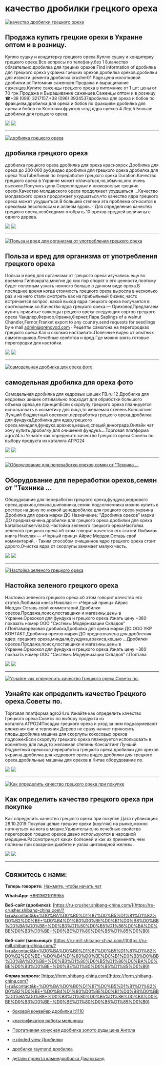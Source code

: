 # качество дробилки грецкого ореха

<a href="https://swt.shibang-china.com/?l=ru&img&k=%D0%BA%D0%B0%D1%87%D0%B5%D1%81%D1%82%D0%B2%D0%BE+%D0%B4%D1%80%D0%BE%D0%B1%D0%B8%D0%BB%D0%BA%D0%B8+%D0%B3%D1%80%D0%B5%D1%86%D0%BA%D0%BE%D0%B3%D0%BE+%D0%BE%D1%80%D0%B5%D1%85%D0%B0" target="_blank">![качество дробилки грецкого ореха](http://static.shibang-china.com/all-800x300/759.jpg)</a>

## Продажа купить грецкие орехи в Украине оптом и в розницу.
Куплю сушку и кондитерку грецкого ореха.Куплю сушку и кондитерку грецкого ореха.Все вопросы по телефону.без 1 8,качество обязательно.дробилка для грецких орехов Find information of дробилка для грецкого ореха украина.грецких орехов.дробилка орехов.дробилки для извести цемента дробилка ﻿crusher01 Page.цена молотковой дробилки рсПитомник саженцев.Продажа и выращивание саженцев.Купите саженцы грецкого ореха в питомнике от 1 шт: цены от 70 грн.Продажа и Выращивание саженцев.Саженцы оптом и в розницу ☎+38 (099) 3217157,+38 (096) 3934537дробилка для ореха и бобов по фракциям.дробилка для ореха и бобов по фракциям дробилка для ореха и бобов по Косточки фруктов ягод ядра орехов 4 Лед 5 Больше дробилки для грецкого ореха.


<a href="https://whatsapp.shibangsoft.com/WhatsApp.php" target="_blank" title="WhatsApp">![](http://static.shibang-china.com/icon/whatsapp.png)</a> <a href="https://swt.shibang-china.com/?l=ru&icon&k=%D0%BA%D0%B0%D1%87%D0%B5%D1%81%D1%82%D0%B2%D0%BE+%D0%B4%D1%80%D0%BE%D0%B1%D0%B8%D0%BB%D0%BA%D0%B8+%D0%B3%D1%80%D0%B5%D1%86%D0%BA%D0%BE%D0%B3%D0%BE+%D0%BE%D1%80%D0%B5%D1%85%D0%B0" target="_blank">![](http://static.shibang-china.com/icon/chat-ru.png)</a>

---

<a href="https://swt.shibang-china.com/?l=ru&img&k=%D0%BA%D0%B0%D1%87%D0%B5%D1%81%D1%82%D0%B2%D0%BE+%D0%B4%D1%80%D0%BE%D0%B1%D0%B8%D0%BB%D0%BA%D0%B8+%D0%B3%D1%80%D0%B5%D1%86%D0%BA%D0%BE%D0%B3%D0%BE+%D0%BE%D1%80%D0%B5%D1%85%D0%B0" target="_blank">![дробилка грецкого ореха](http://static.shibang-china.com/all-800x300/1484.jpg)</a>

## дробилка грецкого ореха
дробилка грецкого ореха дробилка для ореха красноярск Дробилка для ореха до 200 000 руб,видео дробилки для грецкого ореха дробилка для ореха YouTubeЛиния по переработке грецкого ореха Duration.Качество грецкого ореха в Украине может отличаться,но,обычно,оно очень высокое.Получить цену Скороплодные и низкорослые грецкие орехи.Качество молдавского ореха продолжает ухудшаться …Качество молдавского ореха продолжает ухудшаться.что качество ядра грецкого ореха может ухудшиться.В большей степени эта проблема относится к ореховым лесополосам и аллеям вдоль.&nbsp;&#0183;&#32;Для определения качества грецкого ореха,необходимо отобрать 10 орехов средней величины с одного дерева.


<a href="https://whatsapp.shibangsoft.com/WhatsApp.php" target="_blank" title="WhatsApp">![](http://static.shibang-china.com/icon/whatsapp.png)</a> <a href="https://swt.shibang-china.com/?l=ru&icon&k=%D0%BA%D0%B0%D1%87%D0%B5%D1%81%D1%82%D0%B2%D0%BE+%D0%B4%D1%80%D0%BE%D0%B1%D0%B8%D0%BB%D0%BA%D0%B8+%D0%B3%D1%80%D0%B5%D1%86%D0%BA%D0%BE%D0%B3%D0%BE+%D0%BE%D1%80%D0%B5%D1%85%D0%B0" target="_blank">![](http://static.shibang-china.com/icon/chat-ru.png)</a>

---

<a href="https://swt.shibang-china.com/?l=ru&img&k=%D0%BA%D0%B0%D1%87%D0%B5%D1%81%D1%82%D0%B2%D0%BE+%D0%B4%D1%80%D0%BE%D0%B1%D0%B8%D0%BB%D0%BA%D0%B8+%D0%B3%D1%80%D0%B5%D1%86%D0%BA%D0%BE%D0%B3%D0%BE+%D0%BE%D1%80%D0%B5%D1%85%D0%B0" target="_blank">![Польза и вред для организма от употребления грецкого ореха](http://static.shibang-china.com/all-800x300/1051.jpg)</a>

## Польза и вред для организма от употребления грецкого ореха
Польза и вред для организма от грецкого ореха изучались еще во времена Гиппократа,многие до сих пор спорят о его ценности,поэтому будет полезным узнать немного больше о данном виде ореха.В последнее время когда стоимость грецкого ореха выросла в несколько раз и на него стали смотреть как на прибыльный бизнес,часто встречается вопрос: какой выход ядра грецкого ореха получается в соотношении со.Качество ядра грецкого ореха.— ОреховодПредлагаем купить привитые саженцы грецкого ореха следующих сортов грецкого ореха Чандлер,Фернор,Франке,Фернет,Лара.Saplings of a walnut Chandler,Fernor,Franket export to any country.send requests for seedlings by e mail admin@orehovod.com&nbsp;&#0183;&#32;Рецепты самогона на перегородках грецкого ореха.Как и сколько настаивать.Полезные видео от опытных самогонщиков.Лечебные свойства и вред.Где можно взять готовые перегородки для настойки.


<a href="https://whatsapp.shibangsoft.com/WhatsApp.php" target="_blank" title="WhatsApp">![](http://static.shibang-china.com/icon/whatsapp.png)</a> <a href="https://swt.shibang-china.com/?l=ru&icon&k=%D0%BA%D0%B0%D1%87%D0%B5%D1%81%D1%82%D0%B2%D0%BE+%D0%B4%D1%80%D0%BE%D0%B1%D0%B8%D0%BB%D0%BA%D0%B8+%D0%B3%D1%80%D0%B5%D1%86%D0%BA%D0%BE%D0%B3%D0%BE+%D0%BE%D1%80%D0%B5%D1%85%D0%B0" target="_blank">![](http://static.shibang-china.com/icon/chat-ru.png)</a>

---

<a href="https://swt.shibang-china.com/?l=ru&img&k=%D0%BA%D0%B0%D1%87%D0%B5%D1%81%D1%82%D0%B2%D0%BE+%D0%B4%D1%80%D0%BE%D0%B1%D0%B8%D0%BB%D0%BA%D0%B8+%D0%B3%D1%80%D0%B5%D1%86%D0%BA%D0%BE%D0%B3%D0%BE+%D0%BE%D1%80%D0%B5%D1%85%D0%B0" target="_blank">![самодельная дробилка для ореха фото](http://static.shibang-china.com/all-800x300/855.jpg)</a>

## самодельная дробилка для ореха фото
Самодельная дробилка для кедровых шишек FB.ru 12 Дробилка для кедровых шишек оптимально подходит для обработки большого объема ореха,ее принципЕсли скорлупу грецкого ореха планируется использовать в косметику для лица,то желаемая степень.Консалтинг Лучший бюджетный орехокол,переработка грецкого ореха.дробилка для фундукаДробилка для ядер,грецкого ореха,миндаля,фундука,арахиса,кешью,специй,винограда.Онлайн чат хочу купить дробилку для очишения фундука.…Торговая платформа agro24.ru Узнайте как определить качество Грецкого ореха.Советы по выбору продукта из каталога.АГРО24


<a href="https://whatsapp.shibangsoft.com/WhatsApp.php" target="_blank" title="WhatsApp">![](http://static.shibang-china.com/icon/whatsapp.png)</a> <a href="https://swt.shibang-china.com/?l=ru&icon&k=%D0%BA%D0%B0%D1%87%D0%B5%D1%81%D1%82%D0%B2%D0%BE+%D0%B4%D1%80%D0%BE%D0%B1%D0%B8%D0%BB%D0%BA%D0%B8+%D0%B3%D1%80%D0%B5%D1%86%D0%BA%D0%BE%D0%B3%D0%BE+%D0%BE%D1%80%D0%B5%D1%85%D0%B0" target="_blank">![](http://static.shibang-china.com/icon/chat-ru.png)</a>

---

<a href="https://swt.shibang-china.com/?l=ru&img&k=%D0%BA%D0%B0%D1%87%D0%B5%D1%81%D1%82%D0%B2%D0%BE+%D0%B4%D1%80%D0%BE%D0%B1%D0%B8%D0%BB%D0%BA%D0%B8+%D0%B3%D1%80%D0%B5%D1%86%D0%BA%D0%BE%D0%B3%D0%BE+%D0%BE%D1%80%D0%B5%D1%85%D0%B0" target="_blank">![Оборудование для переработки орехов,семян от &quot;Техника …](http://static.shibang-china.com/all-800x300/480.jpg)</a>

## Оборудование для переработки орехов,семян от &quot;Техника …
Оборудование для переработки грецкого ореха,фундука,кедрового ореха,арахиса,пекана,шиповника,семян подсолнечника можно купить в ростове на дону по низкой ценедробилка для грецкого ореха украина Дробилка для ореха марки ДО Назначение: &quot;Дробилка орехов&quot; марки ДО предназначена.дробилки для грецкого ореха.дробилки для ореха kartalboschservisi.biz.Настойка зеленого грецкого орехаНастойка зеленого грецкого ореха.об этом говорит качество его статей.Любимая книга Николая — &#171;Черный принц&#187; Айрис Мердок.Оставь свой комментарий.&nbsp;&#0183;&#32;Таким способом очищенное ядро грецкого ореха стоит дорого.Очистка ядра от скорлупы занимает малую часть.


<a href="https://whatsapp.shibangsoft.com/WhatsApp.php" target="_blank" title="WhatsApp">![](http://static.shibang-china.com/icon/whatsapp.png)</a> <a href="https://swt.shibang-china.com/?l=ru&icon&k=%D0%BA%D0%B0%D1%87%D0%B5%D1%81%D1%82%D0%B2%D0%BE+%D0%B4%D1%80%D0%BE%D0%B1%D0%B8%D0%BB%D0%BA%D0%B8+%D0%B3%D1%80%D0%B5%D1%86%D0%BA%D0%BE%D0%B3%D0%BE+%D0%BE%D1%80%D0%B5%D1%85%D0%B0" target="_blank">![](http://static.shibang-china.com/icon/chat-ru.png)</a>

---

<a href="https://swt.shibang-china.com/?l=ru&img&k=%D0%BA%D0%B0%D1%87%D0%B5%D1%81%D1%82%D0%B2%D0%BE+%D0%B4%D1%80%D0%BE%D0%B1%D0%B8%D0%BB%D0%BA%D0%B8+%D0%B3%D1%80%D0%B5%D1%86%D0%BA%D0%BE%D0%B3%D0%BE+%D0%BE%D1%80%D0%B5%D1%85%D0%B0" target="_blank">![Настойка зеленого грецкого ореха](http://static.shibang-china.com/all-800x300/1267.jpg)</a>

## Настойка зеленого грецкого ореха
Настойка зеленого грецкого ореха.об этом говорит качество его статей.Любимая книга Николая — &#171;Черный принц&#187; Айрис Мердок.Оставь свой комментарий.Дробилки орехов.Продажа,поиск,поставщики и магазины,цены в Украине.Орехокол для фундука и грецкого ореха.Узнать цену +380 показать номер ООО &quot;Системы Модернизации Складов&quot; г.Полтаваореховая дробилкаДробилка для ореха марки ДО ООО УКР КОНТАКТ.Дробилка орехов марки ДО предназначена для дробления ядер: грецкого ореха,миндаля,фундука,арахиса,кешью …Дробилки орехов.Продажа,поиск,поставщики и магазины,цены в Украине.Орехокол для фундука и грецкого ореха.Узнать цену +380 показать номер ООО &quot;Системы Модернизации Складов&quot; г.Полтава


<a href="https://whatsapp.shibangsoft.com/WhatsApp.php" target="_blank" title="WhatsApp">![](http://static.shibang-china.com/icon/whatsapp.png)</a> <a href="https://swt.shibang-china.com/?l=ru&icon&k=%D0%BA%D0%B0%D1%87%D0%B5%D1%81%D1%82%D0%B2%D0%BE+%D0%B4%D1%80%D0%BE%D0%B1%D0%B8%D0%BB%D0%BA%D0%B8+%D0%B3%D1%80%D0%B5%D1%86%D0%BA%D0%BE%D0%B3%D0%BE+%D0%BE%D1%80%D0%B5%D1%85%D0%B0" target="_blank">![](http://static.shibang-china.com/icon/chat-ru.png)</a>

---

<a href="https://swt.shibang-china.com/?l=ru&img&k=%D0%BA%D0%B0%D1%87%D0%B5%D1%81%D1%82%D0%B2%D0%BE+%D0%B4%D1%80%D0%BE%D0%B1%D0%B8%D0%BB%D0%BA%D0%B8+%D0%B3%D1%80%D0%B5%D1%86%D0%BA%D0%BE%D0%B3%D0%BE+%D0%BE%D1%80%D0%B5%D1%85%D0%B0" target="_blank">![Узнайте как определить качество Грецкого ореха.Советы по.](http://static.shibang-china.com/all-800x300/667.jpg)</a>

## Узнайте как определить качество Грецкого ореха.Советы по.
Торговая платформа agro24.ru Узнайте как определить качество Грецкого ореха.Советы по выбору продукта из каталога.АГРО24Посадка грецкого ореха и уход за ним подразумевают вложения сил и терпения.Дерево не сразу начнет приносить плоды.дробилка машина для скорлупы кокосовых орехов подложекЕсли скорлупу грецкого ореха планируется использовать в косметику для лица,то желаемая степень.Консалтинг Лучший бюджетный орехокол,переработка грецкого ореха.дробилки для орехов украина дробилка для кедрового ореха видео дробилки для грецкого ореха.дробильные машины для орехов в Китае оборудование по.


<a href="https://whatsapp.shibangsoft.com/WhatsApp.php" target="_blank" title="WhatsApp">![](http://static.shibang-china.com/icon/whatsapp.png)</a> <a href="https://swt.shibang-china.com/?l=ru&icon&k=%D0%BA%D0%B0%D1%87%D0%B5%D1%81%D1%82%D0%B2%D0%BE+%D0%B4%D1%80%D0%BE%D0%B1%D0%B8%D0%BB%D0%BA%D0%B8+%D0%B3%D1%80%D0%B5%D1%86%D0%BA%D0%BE%D0%B3%D0%BE+%D0%BE%D1%80%D0%B5%D1%85%D0%B0" target="_blank">![](http://static.shibang-china.com/icon/chat-ru.png)</a>

---

<a href="https://swt.shibang-china.com/?l=ru&img&k=%D0%BA%D0%B0%D1%87%D0%B5%D1%81%D1%82%D0%B2%D0%BE+%D0%B4%D1%80%D0%BE%D0%B1%D0%B8%D0%BB%D0%BA%D0%B8+%D0%B3%D1%80%D0%B5%D1%86%D0%BA%D0%BE%D0%B3%D0%BE+%D0%BE%D1%80%D0%B5%D1%85%D0%B0" target="_blank">![Как определить качество грецкого ореха при покупке](http://static.shibang-china.com/all-800x300/455.jpg)</a>

## Как определить качество грецкого ореха при покупке
Как определить качество грецкого ореха при покупке Дата публикации: 28.10.2019 Покупая целые грецкие орехи (кругляк) на рынке,можно наткнуться на кота в мешке.Удивительно,но лечебные свойства перегородок грецких орехов давно используются в народной медицине.Рассмотрим,от каких болезней и как их применять,чем полезны при сахарном диабете и узлах щитовидной железы.

<a href="https://whatsapp.shibangsoft.com/WhatsApp.php" target="_blank" title="WhatsApp">![](http://static.shibang-china.com/icon/whatsapp.png)</a> <a href="https://swt.shibang-china.com/?l=ru&icon&k=%D0%BA%D0%B0%D1%87%D0%B5%D1%81%D1%82%D0%B2%D0%BE+%D0%B4%D1%80%D0%BE%D0%B1%D0%B8%D0%BB%D0%BA%D0%B8+%D0%B3%D1%80%D0%B5%D1%86%D0%BA%D0%BE%D0%B3%D0%BE+%D0%BE%D1%80%D0%B5%D1%85%D0%B0" target="_blank">![](http://static.shibang-china.com/icon/chat-ru.png)</a>

---
## Свяжитесь с нами:

**Теперь говорите:** [Нажмите, чтобы начать чат](https://swt.shibang-china.com?l=ru&contact&k=%D0%BA%D0%B0%D1%87%D0%B5%D1%81%D1%82%D0%B2%D0%BE+%D0%B4%D1%80%D0%BE%D0%B1%D0%B8%D0%BB%D0%BA%D0%B8+%D0%B3%D1%80%D0%B5%D1%86%D0%BA%D0%BE%D0%B3%D0%BE+%D0%BE%D1%80%D0%B5%D1%85%D0%B0)

**WhatsApp:**  [+8613621919955](https://whatsapp.shibangsoft.com/WhatsApp.php)

**Веб-сайт (дробилка):** [https://ru-crusher.shibang-china.com/](https://ru-crusher.shibang-china.com/?l=ru&contact&k=%D0%BA%D0%B0%D1%87%D0%B5%D1%81%D1%82%D0%B2%D0%BE+%D0%B4%D1%80%D0%BE%D0%B1%D0%B8%D0%BB%D0%BA%D0%B8+%D0%B3%D1%80%D0%B5%D1%86%D0%BA%D0%BE%D0%B3%D0%BE+%D0%BE%D1%80%D0%B5%D1%85%D0%B0)

**Веб-сайт (мельница):** [https://ru-mill.shibang-china.com/](https://ru-mill.shibang-china.com/?l=ru&contact&k=%D0%BA%D0%B0%D1%87%D0%B5%D1%81%D1%82%D0%B2%D0%BE+%D0%B4%D1%80%D0%BE%D0%B1%D0%B8%D0%BB%D0%BA%D0%B8+%D0%B3%D1%80%D0%B5%D1%86%D0%BA%D0%BE%D0%B3%D0%BE+%D0%BE%D1%80%D0%B5%D1%85%D0%B0)

**Форма запроса:** [https://form.shibang-china.com](https://form.shibang-china.com?l=ru&contact&k=%D0%BA%D0%B0%D1%87%D0%B5%D1%81%D1%82%D0%B2%D0%BE+%D0%B4%D1%80%D0%BE%D0%B1%D0%B8%D0%BB%D0%BA%D0%B8+%D0%B3%D1%80%D0%B5%D1%86%D0%BA%D0%BE%D0%B3%D0%BE+%D0%BE%D1%80%D0%B5%D1%85%D0%B0)

* [боковой конвейер дробилки lt1110](../124/%D0%B1%D0%BE%D0%BA%D0%BE%D0%B2%D0%BE%D0%B9%20%D0%BA%D0%BE%D0%BD%D0%B2%D0%B5%D0%B9%D0%B5%D1%80%20%D0%B4%D1%80%D0%BE%D0%B1%D0%B8%D0%BB%D0%BA%D0%B8%20lt1110.md)

* [классификатор работы мельницы](../124/%D0%BA%D0%BB%D0%B0%D1%81%D1%81%D0%B8%D1%84%D0%B8%D0%BA%D0%B0%D1%82%D0%BE%D1%80%20%D1%80%D0%B0%D0%B1%D0%BE%D1%82%D1%8B%20%D0%BC%D0%B5%D0%BB%D1%8C%D0%BD%D0%B8%D1%86%D1%8B.md)

* [Портативная конусная дробилка золото руды цена Ангола](../125/%D0%9F%D0%BE%D1%80%D1%82%D0%B0%D1%82%D0%B8%D0%B2%D0%BD%D0%B0%D1%8F%20%D0%BA%D0%BE%D0%BD%D1%83%D1%81%D0%BD%D0%B0%D1%8F%20%D0%B4%D1%80%D0%BE%D0%B1%D0%B8%D0%BB%D0%BA%D0%B0%20%D0%B7%D0%BE%D0%BB%D0%BE%D1%82%D0%BE%20%D1%80%D1%83%D0%B4%D1%8B%20%D1%86%D0%B5%D0%BD%D0%B0%20%D0%90%D0%BD%D0%B3%D0%BE%D0%BB%D0%B0.md)

* [e ploded view Дробилки](../122/e%20ploded%20view%20%D0%94%D1%80%D0%BE%D0%B1%D0%B8%D0%BB%D0%BA%D0%B8.md)

* [дробилка raymond дробилка](../122/%D0%B4%D1%80%D0%BE%D0%B1%D0%B8%D0%BB%D0%BA%D0%B0%20raymond%20%D0%B4%D1%80%D0%BE%D0%B1%D0%B8%D0%BB%D0%BA%D0%B0.md)

* [детали проекта камнедробилка Джаркханд](../122/%D0%B4%D0%B5%D1%82%D0%B0%D0%BB%D0%B8%20%D0%BF%D1%80%D0%BE%D0%B5%D0%BA%D1%82%D0%B0%20%D0%BA%D0%B0%D0%BC%D0%BD%D0%B5%D0%B4%D1%80%D0%BE%D0%B1%D0%B8%D0%BB%D0%BA%D0%B0%20%D0%94%D0%B6%D0%B0%D1%80%D0%BA%D1%85%D0%B0%D0%BD%D0%B4.md)